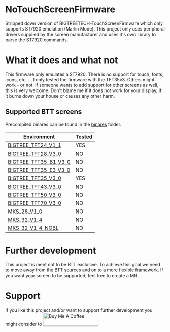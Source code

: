 # NoTouchScreenFirmware
Stripped down version of BIGTREETECH-TouchScreenFirmware which only supports ST7920 emulation (Marlin Mode). This project only uses peripheral drivers supplied by the screen manufacturer and uses it's own library to parse the ST7920 commands.

# What it does and what not
This firmware only emulates a ST7920. There is no support for touch, fonts, icons, etc. ...
I only tested the firmware with the TFT35v3. Others might work - or not. If someone wants to add support for other screens as well, this is very welcome. Don't blame me if it does not work for your display, if it burns down your house or causes any other harm.

## Supported BTT screens
Precompiled binares can be found in the [binares](binaries) folder.

| Environment                                              | Tested |
|----------------------------------------------------------|--------|
| [BIGTREE_TFT24_V1_1](binaries/BIGTREE_TFT24_V1_1)        | YES    |
| [BIGTREE_TFT28_V3_0](binaries/BIGTREE_TFT28_V3_0)        | NO     |
| [BIGTREE_TFT35_B1_V3_0](binaries/BIGTREE_TFT35_B1_V3_0)  | NO     |
| [BIGTREE_TFT35_E3_V3_0](binaries/BIGTREE_TFT35_E3_V3_0)  | NO     |
| [BIGTREE_TFT35_V3_0](binaries/BIGTREE_TFT35_V3_0)        | YES    |
| [BIGTREE_TFT43_V3_0](binaries/BIGTREE_TFT43_V3_0)        | NO     |
| [BIGTREE_TFT50_V3_0](binaries/BIGTREE_TFT50_V3_0)        | NO     |
| [BIGTREE_TFT70_V3_0](binaries/BIGTREE_TFT70_V3_0)        | NO     |
| [MKS_28_V1_0](binaries/MKS_28_V1_0)                      | NO     |
| [MKS_32_V1_4](binaries/MKS_32_V1_4)                      | NO     |
| [MKS_32_V1_4_NOBL](binaries/MKS_32_V1_4_NOBL)            | NO     |

# Further development
This project is ment not to be BTT exclusive. To achieve this goal we need to move away from the BTT sources and on to a more flexible framework. If you want your screen to be supported, feel free to create a MR.

# Support
If you like this project and/or want to support further development you might consider to <a href="https://www.buymeacoffee.com/teeminus" target="_blank"><img src="https://www.buymeacoffee.com/assets/img/custom_images/orange_img.png" alt="Buy Me A Coffee" style="height: 41px !important;width: 174px !important;box-shadow: 0px 3px 2px 0px rgba(190, 190, 190, 0.5) !important;-webkit-box-shadow: 0px 3px 2px 0px rgba(190, 190, 190, 0.5) !important;" ></a>